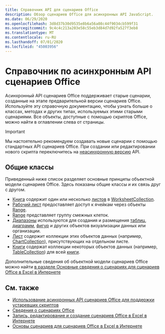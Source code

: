 ```yaml
---
title: Справочник API для сценариев Office
description: Обзор сценариев Office для асинхронных API JavaScript.
ms.date: 06/29/2020
ms.openlocfilehash: 3d8d37b30d9535e8b6a56a08c44f9034cb599f31
ms.sourcegitcommit: 9c4c4c213a203e58c55eb3d84d7d92fa527f3eb8
ms.translationtype: MT
ms.contentlocale: ru-RU
ms.lasthandoff: 07/01/2020
ms.locfileid: "45003956"
---
```

# <a name="office-scripts-async-api-reference"></a>Справочник по асинхронным API сценариев Office

Асинхронный API сценариев Office поддерживает старые сценарии, созданные на этапе предварительной версии сценариев Office. Используйте эту справочную документацию, чтобы узнать больше о классах, методах и других типах, используемых этими старыми сценариями. Все объекты, доступные с помощью скриптов Office, можно найти в оглавлении слева от страницы.

> [!IMPORTANT]
> Мы настоятельно рекомендуем создавать новые сценарии с помощью стандартных API сценариев Office. При создании или редактировании нового скрипта переключитесь на [неасинхронную версию](?view=office-scripts) API.

## <a name="common-classes"></a>Общие классы

Приведенный ниже список разделяет основные принципы объектной модели сценариев Office. Здесь показаны общие классы и их связь друг с другом.

- [Книга](/javascript/api/office-scripts/excelscript/excelscript.workbook) содержит один или несколько [листов](/javascript/api/office-scripts/excelscript/excelscript.worksheet) в [WorksheetCollection](/javascript/api/office-scripts/excelscript/excelscript.worksheetcollection).
- [Рабочий лист](/javascript/api/office-scripts/excelscript/excelscript.worksheet) предоставляет доступ к ячейкам через объекты [Range](/javascript/api/office-scripts/excelscript/excelscript.range).
- [Range](/javascript/api/office-scripts/excelscript/excelscript.range) представляет группу смежных клеток.
- [Диапазоны](/javascript/api/office-scripts/excelscript/excelscript.range) используются для создания и размещения [таблиц](/javascript/api/office-scripts/excelscript/excelscript.table), [диаграмм](/javascript/api/office-scripts/excelscript/excelscript.chart), [фигур](/javascript/api/office-scripts/excelscript/excelscript.shape) и других объектов визуализации данных или организации.
- [Лист](/javascript/api/office-scripts/excelscript/excelscript.worksheet) содержит коллекции этих объектов данных (например, [ChartCollection](/javascript/api/office-scripts/excelscript/excelscript.chartcollection)), присутствующих на отдельном листе.
- [Книги](/javascript/api/office-scripts/excelscript/excelscript.workbook) содержат коллекции некоторых объектов данных (например, [TableCollection](/javascript/api/office-scripts/excelscript/excelscript.tablecollection)) для всей [книги](/javascript/api/office-scripts/excelscript/excelscript.workbook).

Дополнительные сведения об объектной модели сценариев Office можно найти [в разделе Основные сведения о сценариях для сценариев Office в Excel в Интернете](/office/dev/scripts/develop/scripting-fundamentals)

## <a name="see-also"></a>См. также

- [Использование асинхронных API сценариев Office для поддержки устаревших скриптов](/office/dev/scripts/develop/excel-async-model)
- [Сведения о сценариях Office](/office/dev/scripts/overview/excel)
- [Запись, редактирование и создание сценариев Office в Excel в Интернете](/office/dev/scripts/tutorials/excel-tutorial)
- [Основы сценариев для сценариев Office в Excel в Интернете](/office/dev/scripts/develop/scripting-fundamentals)
